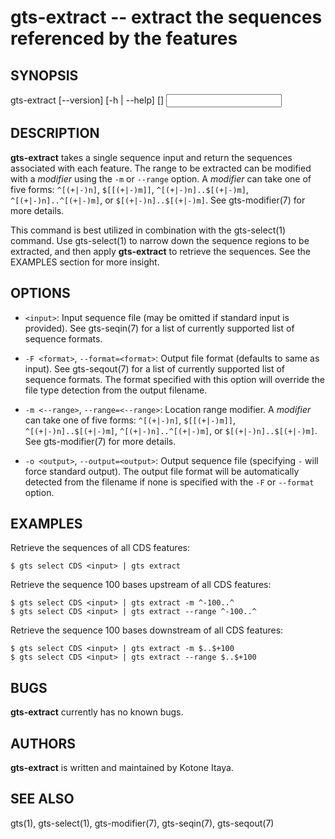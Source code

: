 # gts-extract -- extract the sequences referenced by the features

## SYNOPSIS

gts-extract [--version] [-h | --help] [<args>] <input>

## DESCRIPTION

**gts-extract** takes a single sequence input and return the sequences
associated with each feature. The range to be extracted can be modified with
a _modifier_ using the `-m` or `--range` option.  A _modifier_ can take one of
five forms: `^[(+|-)n]`, `$[[(+|-)m]]`, `^[(+|-)n]..$[(+|-)m]`,
`^[(+|-)n]..^[(+|-)m]`, or `$[(+|-)n]..$[(+|-)m]`. See gts-modifier(7) for more
details.

This command is best utilized in combination with the gts-select(1) command.
Use gts-select(1) to narrow down the sequence regions to be extracted, and then
apply **gts-extract** to retrieve the sequences. See the EXAMPLES section for
more insight.

## OPTIONS

  * `<input>`:
    Input sequence file (may be omitted if standard input is provided). See
    gts-seqin(7) for a list of currently supported list of sequence formats.

  * `-F <format>`, `--format=<format>`:
    Output file format (defaults to same as input). See gts-seqout(7) for a
    list of currently supported list of sequence formats. The format specified
    with this option will override the file type detection from the output
    filename.

  * `-m <--range>`, `--range=<--range>`:
    Location range modifier. A _modifier_ can take one of five forms:
    `^[(+|-)n]`, `$[[(+|-)m]]`, `^[(+|-)n]..$[(+|-)m]`, `^[(+|-)n]..^[(+|-)m]`,
    or `$[(+|-)n]..$[(+|-)m]`. See gts-modifier(7) for more details.

  * `-o <output>`, `--output=<output>`:
    Output sequence file (specifying `-` will force standard output). The
    output file format will be automatically detected from the filename if none
    is specified with the `-F` or `--format` option.

## EXAMPLES

Retrieve the sequences of all CDS features:

    $ gts select CDS <input> | gts extract

Retrieve the sequence 100 bases upstream of all CDS features:

    $ gts select CDS <input> | gts extract -m ^-100..^
    $ gts select CDS <input> | gts extract --range ^-100..^

Retrieve the sequence 100 bases downstream of all CDS features:

    $ gts select CDS <input> | gts extract -m $..$+100
    $ gts select CDS <input> | gts extract --range $..$+100

## BUGS

**gts-extract** currently has no known bugs.

## AUTHORS

**gts-extract** is written and maintained by Kotone Itaya.

## SEE ALSO

gts(1), gts-select(1), gts-modifier(7), gts-seqin(7), gts-seqout(7)